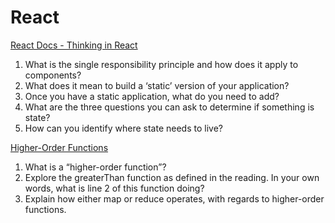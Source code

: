 # React

[React Docs - Thinking in React](https://reactjs.org/docs/thinking-in-react.html)

1. What is the single responsibility principle and how does it apply to components?
2. What does it mean to build a ‘static’ version of your application?
3. Once you have a static application, what do you need to add?
4. What are the three questions you can ask to determine if something is state?
5. How can you identify where state needs to live?

[Higher-Order Functions](https://eloquentjavascript.net/05_higher_order.html#h_xxCc98lOBK)

1. What is a “higher-order function”?
2. Explore the greaterThan function as defined in the reading. In your own words, what is line 2 of this function doing?
3. Explain how either map or reduce operates, with regards to higher-order functions.